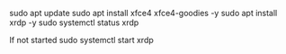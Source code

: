 sudo apt update
sudo apt install xfce4 xfce4-goodies -y
sudo apt install xrdp -y
sudo systemctl status xrdp

If not started
sudo systemctl start xrdp

